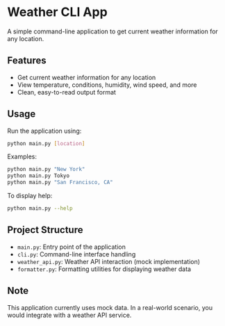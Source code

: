 # Weather CLI App

A simple command-line application to get current weather information for any location.

## Features

- Get current weather information for any location
- View temperature, conditions, humidity, wind speed, and more
- Clean, easy-to-read output format

## Usage

Run the application using:

```bash
python main.py [location]
```

Examples:

```bash
python main.py "New York"
python main.py Tokyo
python main.py "San Francisco, CA"
```

To display help:

```bash
python main.py --help
```

## Project Structure

- `main.py`: Entry point of the application
- `cli.py`: Command-line interface handling
- `weather_api.py`: Weather API interaction (mock implementation)
- `formatter.py`: Formatting utilities for displaying weather data

## Note

This application currently uses mock data. In a real-world scenario, you would integrate with a weather API service.